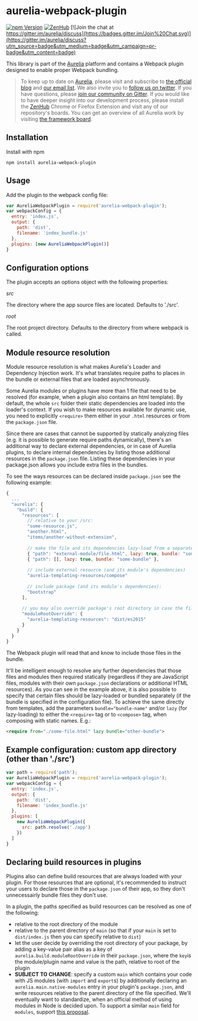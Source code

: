 # aurelia-webpack-plugin

[![npm Version](https://img.shields.io/npm/v/aurelia-webpack-plugin.svg)](https://www.npmjs.com/package/aurelia-webpack-plugin)
[![ZenHub](https://raw.githubusercontent.com/ZenHubIO/support/master/zenhub-badge.png)](https://zenhub.io)
[![Join the chat at https://gitter.im/aurelia/discuss](https://badges.gitter.im/Join%20Chat.svg)](https://gitter.im/aurelia/discuss?utm_source=badge&utm_medium=badge&utm_campaign=pr-badge&utm_content=badge)

This library is part of the [Aurelia](http://www.aurelia.io/) platform and contains a Webpack plugin designed to enable proper Webpack bundling.

> To keep up to date on [Aurelia](http://www.aurelia.io/), please visit and subscribe to [the official blog](http://blog.durandal.io/) and [our email list](http://durandal.us10.list-manage1.com/subscribe?u=dae7661a3872ee02b519f6f29&id=3de6801ccc). We also invite you to [follow us on twitter](https://twitter.com/aureliaeffect). If you have questions, please [join our community on Gitter](https://gitter.im/aurelia/discuss). If you would like to have deeper insight into our development process, please install the [ZenHub](https://zenhub.io) Chrome or Firefox Extension and visit any of our repository's boards. You can get an overview of all Aurelia work by visiting [the framework board](https://github.com/aurelia/framework#boards).

## Installation

Install with npm

```
npm install aurelia-webpack-plugin
```

## Usage

Add the plugin to the webpack config file:

```javascript
var AureliaWebpackPlugin = require('aurelia-webpack-plugin');
var webpackConfig = {
  entry: 'index.js',
  output: {
    path: 'dist',
    filename: 'index_bundle.js'
  },
  plugins: [new AureliaWebpackPlugin()]
}
```

## Configuration options

The plugin accepts an options object with the following properties:

*src*

The directory where the app source files are located. Defaults to './src'.

*root*

The root project directory. Defaults to the directory from where webpack is called.

## Module resource resolution

Module resource resolution is what makes Aurelia's Loader and Dependency Injection work. It's what translates require paths to places in the bundle or external files that are loaded asynchronously. 

Some Aurelia modules or plugins have more than 1 file that need to be resolved (for example, when a plugin also contains an html template).
By default, the whole `src` folder their static dependencies are loaded into the loader's context. 
If you wish to make resources available for dynamic use, you need to explicitly `<require>` them either in your `.html` resources or from the `package.json` file. 

Since there are cases that cannot be supported by statically analyzing files (e.g. it is possible to generate require paths dynamically), there's an additional way to declare external dependencies, or in case of Aurelia plugins, to declare internal dependencies by listing those additional resources in the `package.json` file. Listing these dependencies in your package.json allows you include extra files in the bundles.

To see the ways resources can be declared inside `package.json` see the following example:

```js
{
  ...
  "aurelia": {
    "build": {
      "resources": [
        // relative to your /src:
        "some-resource.js",
        "another.html",
        "items/another-without-extension",
        
        // make the file and its dependencies lazy-load from a separate bundle:
        { "path": "external-module/file.html", lazy: true, bundle: "some-bundle" },
        { "path": [], lazy: true, bundle: "some-bundle" },
        
        // include external resource (and its module's dependencies)
        "aurelia-templating-resources/compose"
        
        // include package (and its module's dependencies):
        "bootstrap"
      ],
      
      // you may also override package's root directory in case the file is located at a different place from either the child of main or module's root directory
      "moduleRootOverride": {
        "aurelia-templating-resources": "dist/es2015"
      }
    }
  }
}
```

The Webpack plugin will read that and know to include those files in the bundle.

It'll be intelligent enough to resolve any further dependencies that those files and modules then required statically (regardless if they are JavaScript files, modules with their own `package.json` declarations or additional HTML resources). 
As you can see in the example above, it is also possible to specify that certain files should be lazy-loaded or bundled separately (if the bundle is specified in the configuration file). To achieve the same directly from templates, add the parameters `bundle="bundle-name"` and/or `lazy` (for lazy-loading) to either the `<require>` tag or to `<compose>` tag, when composing with static names. E.g.:

```html
<require from="./some-file.html" lazy bundle="other-bundle">
```

## Example configuration: custom app directory (other than './src')

```javascript
var path = require('path');
var AureliaWebpackPlugin = require('aurelia-webpack-plugin');
var webpackConfig = {
  entry: 'index.js',
  output: {
    path: 'dist',
    filename: 'index_bundle.js'
  },
  plugins: [
    new AureliaWebpackPlugin({
      src: path.resolve('./app')
    })
  ]
}
```

## Declaring build resources in plugins

Plugins also can define build resources that are always loaded with your plugin. For those resources that are optional, it's recommended to instruct your users to declare those in the `package.json` of their app, so they don't unnecessairly bundle files they don't use.

In a plugin, the paths specified as build resources can be resolved as one of the following:
- relative to the root directory of the module
- relative to the parent directory of `main` (so that if your `main` is set to `dist/index.js` then you can specify relative to `dist`)
- let the user decide by overriding the root directory of your package, by adding a key-value pair alias as a key of `aurelia.build.moduleRootOverride` in their `package.json`, where the `key`is the module/plugin name and value is the path, relative to root of the plugin
- **SUBJECT TO CHANGE**: specify a custom `main` which contains your code with JS modules (with `import` and `export`s) by additionally declaring an `aurelia.main.native-modules` entry in your plugin's `package.json`, and write resources relative to the parent directory of the file specified. We'll eventually want to standardize, when an official method of using modules in Node is decided upon. To support a similar `main` field for `modules`, support [this proposal](https://github.com/dherman/defense-of-dot-js/blob/master/proposal.md). 
